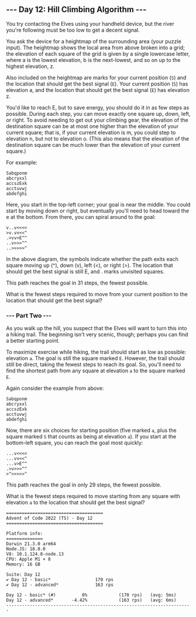 ## --- Day 12: Hill Climbing Algorithm ---
You try contacting the Elves using your handheld device, but the river you're following must be too low to get a decent signal.

You ask the device for a heightmap of the surrounding area (your puzzle input). The heightmap shows the local area from above broken into a grid; the elevation of each square of the grid is given by a single lowercase letter, where a is the lowest elevation, b is the next-lowest, and so on up to the highest elevation, z.

Also included on the heightmap are marks for your current position (`S`) and the location that should get the best signal (`E`). Your current position (`S`) has elevation a, and the location that should get the best signal (`E`) has elevation z.

You'd like to reach E, but to save energy, you should do it in as few steps as possible. During each step, you can move exactly one square up, down, left, or right. To avoid needing to get out your climbing gear, the elevation of the destination square can be at most one higher than the elevation of your current square; that is, if your current elevation is m, you could step to elevation n, but not to elevation o. (This also means that the elevation of the destination square can be much lower than the elevation of your current square.)

For example:

```
Sabqponm
abcryxxl
accszExk
acctuvwj
abdefghi
```

Here, you start in the top-left corner; your goal is near the middle. You could start by moving down or right, but eventually you'll need to head toward the e at the bottom. From there, you can spiral around to the goal:

```
v..v<<<<
>v.vv<<^
.>vv>E^^
..v>>>^^
..>>>>>^
```
In the above diagram, the symbols indicate whether the path exits each square moving up (^), down (v), left (<), or right (>). The location that should get the best signal is still E, and . marks unvisited squares.

This path reaches the goal in 31 steps, the fewest possible.

What is the fewest steps required to move from your current position to the location that should get the best signal?

### --- Part Two ---
As you walk up the hill, you suspect that the Elves will want to turn this into a hiking trail. The beginning isn't very scenic, though; perhaps you can find a better starting point.

To maximize exercise while hiking, the trail should start as low as possible: elevation `a`. The goal is still the square marked `E`. However, the trail should still be direct, taking the fewest steps to reach its goal. So, you'll need to find the shortest path from any square at elevation `a` to the square marked `E`.

Again consider the example from above:

```
Sabqponm
abcryxxl
accszExk
acctuvwj
abdefghi
```
Now, there are six choices for starting position (five marked `a`, plus the square marked `S` that counts as being at elevation `a`). If you start at the bottom-left square, you can reach the goal most quickly:

```
...v<<<<
...vv<<^
...v>E^^
.>v>>>^^
>^>>>>>^
```
This path reaches the goal in only 29 steps, the fewest possible.

What is the fewest steps required to move starting from any square with elevation `a` to the location that should get the best signal?

```
=====================================
Advent of Code 2022 (TS) - Day 12  
=====================================

Platform info:
==============
Darwin 21.3.0 arm64
Node.JS: 18.0.0
V8: 10.1.124.8-node.13
CPU: Apple M1 × 8
Memory: 16 GB

Suite: Day 12
✔ Day 12 - basic*                 170 rps
✔ Day 12 - advanced*              163 rps

Day 12 - basic* (#)          0%            (170 rps)   (avg: 5ms)
Day 12 - advanced*       -4.42%            (163 rps)   (avg: 6ms)
-----------------------------------------------------------------------
```
